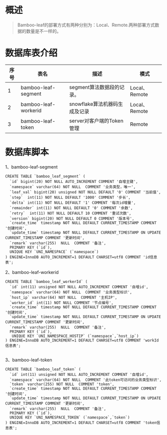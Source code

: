 # 概述
> Bamboo-leaf的部署方式有两种分别为：Local、Remote.两种部署方式数据的数量是不一样的。


# 数据库表介绍
| 序号 | 表名                   | 描述                  | 模式           |
|----|----------------------|---------------------|--------------|
| 1  | bamboo-leaf-segment  | segment算法数据段的记录。    | Local、Remote |
| 2  | bamboo-leaf-workerid | snowflake算法机器码生成及记录 | Local、Remote |
| 3  | bamboo-leaf-token    | server对客户端的Token管理  |    Remote     |

# 数据库脚本
1、bamboo-leaf-segment

```
CREATE TABLE `bamboo_leaf_segment` (
  `id` bigint(20) NOT NULL AUTO_INCREMENT COMMENT '自增主键',
  `namespace` varchar(64) NOT NULL  COMMENT '业务类型，唯一',
  `leaf_val` bigint(20) unsigned NOT NULL DEFAULT '0' COMMENT '当前值',
  `step`  int(11) NOT NULL DEFAULT '1000' COMMENT '步长',
  `delta` int(11) NOT NULL DEFAULT '1' COMMENT '每次id增量',
  `remainder` int(11) NOT NULL DEFAULT '0' COMMENT '余数',
  `retry`  int(11) NOT NULL DEFAULT 10 COMMENT '重试次数',
  `version` bigint(20) NOT NULL DEFAULT 0 COMMENT '版本号',
  `create_time` timestamp NOT NULL DEFAULT CURRENT_TIMESTAMP COMMENT '创建时间',
  `update_time` timestamp NOT NULL DEFAULT CURRENT_TIMESTAMP ON UPDATE CURRENT_TIMESTAMP COMMENT '更新时间',
  `remark` varchar(255)  NULL  COMMENT '备注',
  PRIMARY KEY (`id`),
  UNIQUE KEY `UNI_NAMESPACE` (`namespace`)
) ENGINE=InnoDB AUTO_INCREMENT=1 DEFAULT CHARSET=utf8 COMMENT 'id信息表';

```

2、bamboo-leaf-workerid 

```
CREATE TABLE `bamboo_leaf_workerId` (
  `id` int(11) unsigned NOT NULL AUTO_INCREMENT COMMENT '自增id',
  `namespace` varchar(64) NOT NULL  COMMENT '业务类型标识',
  `host_ip` varchar(64) NOT NULL  COMMENT '主机IP',
  `worker_id` int(11) NOT NULL COMMENT '节点编号',
  `create_time` timestamp NOT NULL DEFAULT CURRENT_TIMESTAMP COMMENT '创建时间',
  `update_time` timestamp NOT NULL DEFAULT CURRENT_TIMESTAMP ON UPDATE CURRENT_TIMESTAMP COMMENT '更新时间',
  `remark` varchar(255)  NULL  COMMENT '备注',
  PRIMARY KEY (`id`),
   UNIQUE KEY `UNI_NAMESPACE_HOSTIP` (`namespace`,`host_ip`)
) ENGINE=InnoDB AUTO_INCREMENT=1 DEFAULT CHARSET=utf8 COMMENT 'workId信息表';


```

3、bamboo-leaf-token 


```
CREATE TABLE `bamboo_leaf_token` (
  `id` int(11) unsigned NOT NULL AUTO_INCREMENT COMMENT '自增id',
  `namespace` varchar(64) NOT NULL  COMMENT '此token可访问的业务类型标识',
  `token` varchar(255) NOT NULL  COMMENT 'token',
  `create_time` timestamp NOT NULL DEFAULT CURRENT_TIMESTAMP COMMENT '创建时间',
  `update_time` timestamp NOT NULL DEFAULT CURRENT_TIMESTAMP ON UPDATE CURRENT_TIMESTAMP COMMENT '更新时间',
  `remark` varchar(255)  NULL  COMMENT '备注',
  PRIMARY KEY (`id`),
  UNIQUE KEY `UNI_NAMESPACE_TOKEN` (`namespace`,`token`)
) ENGINE=InnoDB AUTO_INCREMENT=1 DEFAULT CHARSET=utf8 COMMENT 'token信息表';

```


